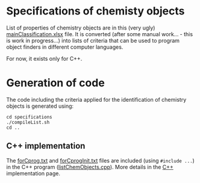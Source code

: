 # Specifications of chemisty objects 
List of properties of chemistry objects are in this (very ugly) [mainClassification.xlsx](mainClassification.xlsx) file.
It is converted (after some manual work...  - this is work in progress...) into lists of criteria that can be used to program object finders in different computer languages.

For now, it exists only for C++.
# Generation of code  

The code including the criteria applied for the identification of chemistry objects is generated using:
```
cd specifications
./compileList.sh
cd ..

```

## C++ implementation
The [forCprog.txt](forCprog.txt) and [forCprogInit.txt](forCprogInit.txt) files are included (using `#include ...`) in the C++ program ([listChemObjects.cpp](../src/cpp/listChemObjects.cpp)). More details in the [C++](../src/cpp/README.md) implementation page.
